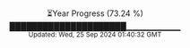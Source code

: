 <p align="center">
⏳Year Progress (73.24 %) <br>
█████████████████████▁▁▁▁▁▁▁▁▁ <br>
<sub>Updated: Wed, 25 Sep 2024 01:40:32 GMT</sub>
</p>

